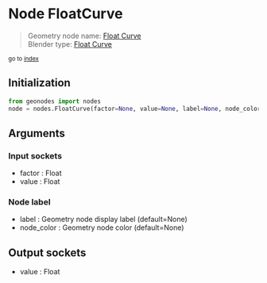 
# Node FloatCurve

> Geometry node name: [Float Curve](https://docs.blender.org/manual/en/latest/modeling/geometry_nodes/utilities/float_curve.html)<br>
  Blender type: [Float Curve](https://docs.blender.org/api/current/bpy.types.ShaderNodeFloatCurve.html)
  
<sub>go to [index](/docs/index.md)</sub>

## Initialization

```python
from geonodes import nodes
node = nodes.FloatCurve(factor=None, value=None, label=None, node_color=None)
```



## Arguments


### Input sockets

- factor : Float
- value : Float

### Node label

- label : Geometry node display label (default=None)
- node_color : Geometry node color (default=None)

## Output sockets

- value : Float
